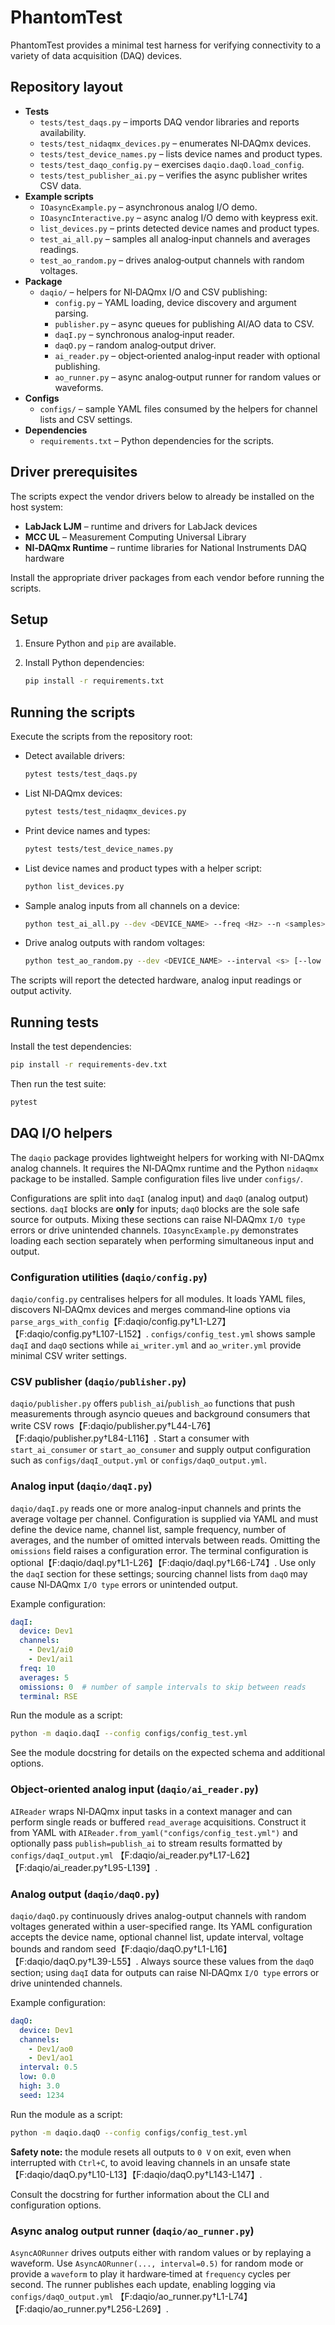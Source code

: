 # PhantomTest

PhantomTest provides a minimal test harness for verifying connectivity to a variety of data acquisition (DAQ) devices.

## Repository layout

* **Tests**
  * `tests/test_daqs.py` – imports DAQ vendor libraries and reports availability.
  * `tests/test_nidaqmx_devices.py` – enumerates NI‑DAQmx devices.
  * `tests/test_device_names.py` – lists device names and product types.
  * `tests/test_daqo_config.py` – exercises `daqio.daqO.load_config`.
  * `tests/test_publisher_ai.py` – verifies the async publisher writes CSV data.
* **Example scripts**
  * `IOasyncExample.py` – asynchronous analog I/O demo.
  * `IOasyncInteractive.py` – async analog I/O demo with keypress exit.
  * `list_devices.py` – prints detected device names and product types.
  * `test_ai_all.py` – samples all analog‑input channels and averages readings.
  * `test_ao_random.py` – drives analog‑output channels with random voltages.
* **Package**
  * `daqio/` – helpers for NI‑DAQmx I/O and CSV publishing:
    * `config.py` – YAML loading, device discovery and argument parsing.
    * `publisher.py` – async queues for publishing AI/AO data to CSV.
    * `daqI.py` – synchronous analog‑input reader.
    * `daqO.py` – random analog‑output driver.
    * `ai_reader.py` – object‑oriented analog‑input reader with optional publishing.
    * `ao_runner.py` – async analog‑output runner for random values or waveforms.
* **Configs**
  * `configs/` – sample YAML files consumed by the helpers for channel lists and CSV settings.
* **Dependencies**
  * `requirements.txt` – Python dependencies for the scripts.

## Driver prerequisites

The scripts expect the vendor drivers below to already be installed on the host system:

* **LabJack LJM** – runtime and drivers for LabJack devices
* **MCC UL** – Measurement Computing Universal Library
* **NI‑DAQmx Runtime** – runtime libraries for National Instruments DAQ hardware

Install the appropriate driver packages from each vendor before running the scripts.

## Setup

1. Ensure Python and `pip` are available.
2. Install Python dependencies:

   ```bash
   pip install -r requirements.txt
   ```

## Running the scripts

Execute the scripts from the repository root:

* Detect available drivers:

   ```bash
   pytest tests/test_daqs.py
   ```

* List NI‑DAQmx devices:

   ```bash
   pytest tests/test_nidaqmx_devices.py
   ```

* Print device names and types:

   ```bash
   pytest tests/test_device_names.py
   ```

* List device names and product types with a helper script:

   ```bash
   python list_devices.py
   ```

* Sample analog inputs from all channels on a device:

   ```bash
   python test_ai_all.py --dev <DEVICE_NAME> --freq <Hz> --n <samples>
   ```

* Drive analog outputs with random voltages:

   ```bash
   python test_ao_random.py --dev <DEVICE_NAME> --interval <s> [--low <V>] [--high <V>]
   ```

The scripts will report the detected hardware, analog input readings or output activity.

## Running tests

Install the test dependencies:

```bash
pip install -r requirements-dev.txt
```

Then run the test suite:

```bash
pytest
```

## DAQ I/O helpers

The `daqio` package provides lightweight helpers for working with NI-DAQmx
analog channels. It requires the NI‑DAQmx runtime and the Python `nidaqmx`
package to be installed. Sample configuration files live under `configs/`.

Configurations are split into `daqI` (analog input) and `daqO` (analog output)
sections. `daqI` blocks are **only** for inputs; `daqO` blocks are the sole
safe source for outputs. Mixing these sections can raise NI‑DAQmx `I/O type`
errors or drive unintended channels. `IOasyncExample.py` demonstrates loading
each section separately when performing simultaneous input and output.

### Configuration utilities (`daqio/config.py`)

`daqio/config.py` centralises helpers for all modules.  It loads YAML files,
discovers NI‑DAQmx devices and merges command‑line options via
`parse_args_with_config`【F:daqio/config.py†L1-L27】【F:daqio/config.py†L107-L152】.
`configs/config_test.yml` shows sample `daqI` and `daqO` sections while
`ai_writer.yml` and `ao_writer.yml` provide minimal CSV writer settings.

### CSV publisher (`daqio/publisher.py`)

`daqio/publisher.py` offers `publish_ai`/`publish_ao` functions that push
measurements through asyncio queues and background consumers that write CSV
rows【F:daqio/publisher.py†L44-L76】【F:daqio/publisher.py†L84-L116】.  Start a
consumer with `start_ai_consumer` or `start_ao_consumer` and supply output
configuration such as `configs/daqI_output.yml` or `configs/daqO_output.yml`.

### Analog input (`daqio/daqI.py`)

`daqio/daqI.py` reads one or more analog-input channels and prints the average
voltage per channel. Configuration is supplied via YAML and must define the
device name, channel list, sample frequency, number of averages, and the number
of omitted intervals between reads. Omitting the `omissions` field raises a
configuration error. The terminal configuration is optional【F:daqio/daqI.py†L1-L26】【F:daqio/daqI.py†L66-L74】.
Use only the `daqI` section for these settings; sourcing channel lists from
`daqO` may cause NI‑DAQmx `I/O type` errors or unintended output.

Example configuration:

```yaml
daqI:
  device: Dev1
  channels:
    - Dev1/ai0
    - Dev1/ai1
  freq: 10
  averages: 5
  omissions: 0  # number of sample intervals to skip between reads
  terminal: RSE
```

Run the module as a script:

```bash
python -m daqio.daqI --config configs/config_test.yml
```

See the module docstring for details on the expected schema and additional
options.

### Object-oriented analog input (`daqio/ai_reader.py`)

`AIReader` wraps NI‑DAQmx input tasks in a context manager and can perform
single reads or buffered `read_average` acquisitions.  Construct it from YAML
with `AIReader.from_yaml("configs/config_test.yml")` and optionally pass
`publish=publish_ai` to stream results formatted by `configs/daqI_output.yml`
【F:daqio/ai_reader.py†L17-L62】【F:daqio/ai_reader.py†L95-L139】.

### Analog output (`daqio/daqO.py`)

`daqio/daqO.py` continuously drives analog-output channels with random voltages
generated within a user-specified range. Its YAML configuration accepts the
device name, optional channel list, update interval, voltage bounds and random
seed【F:daqio/daqO.py†L1-L16】【F:daqio/daqO.py†L39-L55】.
Always source these values from the `daqO` section; using `daqI` data for outputs
can raise NI‑DAQmx `I/O type` errors or drive unintended channels.

Example configuration:

```yaml
daqO:
  device: Dev1
  channels:
    - Dev1/ao0
    - Dev1/ao1
  interval: 0.5
  low: 0.0
  high: 3.0
  seed: 1234
```

Run the module as a script:

```bash
python -m daqio.daqO --config configs/config_test.yml
```

**Safety note:** the module resets all outputs to `0 V` on exit, even when
interrupted with `Ctrl+C`, to avoid leaving channels in an unsafe state【F:daqio/daqO.py†L10-L13】【F:daqio/daqO.py†L143-L147】.

Consult the docstring for further information about the CLI and configuration
options.

### Async analog output runner (`daqio/ao_runner.py`)

`AsyncAORunner` drives outputs either with random values or by replaying a
waveform.  Use `AsyncAORunner(..., interval=0.5)` for random mode or provide a
`waveform` to play it hardware‑timed at `frequency` cycles per second.  The
runner publishes each update, enabling logging via `configs/daqO_output.yml`
【F:daqio/ao_runner.py†L1-L74】【F:daqio/ao_runner.py†L256-L269】.

